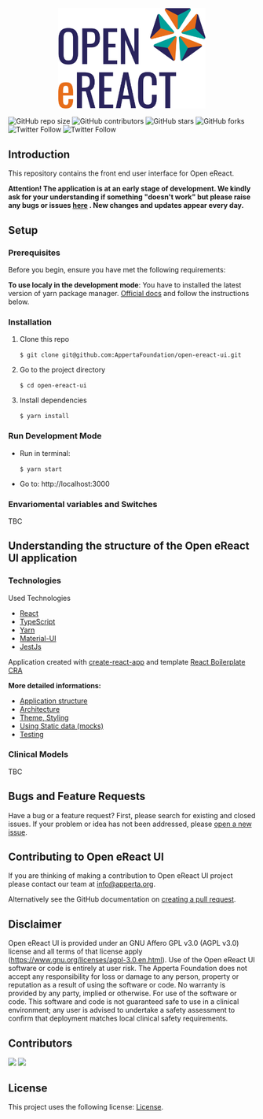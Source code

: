 <center><img src="https://github.com/AppertaFoundation/open-ereact-ui/blob/main/open%20eReact%20logo_RGB.png" alt="open ereact logo" width="300"/></center>

<!---  See https://shields.io. You might want to include dependencies, project status and licence info here --->

![GitHub repo size](https://img.shields.io/github/repo-size/AppertaFoundation/open-ereact-ui) ![GitHub contributors](https://img.shields.io/github/contributors/AppertaFoundation/open-ereact-ui) ![GitHub stars](https://img.shields.io/github/stars/AppertaFoundation/open-ereact-ui?style=social) ![GitHub forks](https://img.shields.io/github/forks/AppertaFoundation/open-ereact-ui?style=social)
![Twitter Follow](https://img.shields.io/twitter/follow/appertauk?style=social) ![Twitter Follow](https://img.shields.io/twitter/follow/opusvl?style=social)

## Introduction

This repository contains the front end user interface for Open eReact.

**Attention! The application is at an early stage of development. We kindly ask for your understanding if something "doesn't work" but please raise any bugs or issues [here](https://github.com/AppertaFoundation/open-ereact-ui/issues) . New changes and updates appear every day.**

## Setup

### Prerequisites

Before you begin, ensure you have met the following requirements:

**To use localy in the development mode**: You have to installed the latest version of yarn package manager. [Official docs](https://classic.yarnpkg.com/en/docs/install/#windows-stable) and follow the instructions below.

### Installation

1. Clone this repo

   `$ git clone git@github.com:AppertaFoundation/open-ereact-ui.git`

2. Go to the project directory

   `$ cd open-ereact-ui`

3. Install dependencies

   `$ yarn install`

### Run Development Mode

- Run in terminal:

  `$ yarn start`

- Go to: http://localhost:3000

### Envariomental variables and Switches

TBC

## Understanding the structure of the Open eReact UI application

### Technologies

Used Technologies

- [React](https://reactjs.org/)
- [TypeScript](https://github.com/microsoft/TypeScript)
- [Yarn](https://yarnpkg.com/)
- [Material-UI](https://material-ui.com/)
- [JestJs](https://jestjs.io/)

Application created with [create-react-app](https://github.com/facebook/create-react-app) and template [React Boilerplate CRA](https://github.com/react-boilerplate/react-boilerplate-cra-template)

**More detailed informations:**

- [Application structure](https://github.com/AppertaFoundation/open-ereact-ui/wiki)
- [Architecture](https://github.com/AppertaFoundation/open-ereact-ui/wiki)
- [Theme, Styling](https://github.com/AppertaFoundation/open-ereact-ui/wiki)
- [Using Static data (mocks)](https://github.com/AppertaFoundation/open-ereact-ui/wiki)
- [Testing](https://github.com/AppertaFoundation/open-ereact-ui/wiki)

### Clinical Models

TBC

## Bugs and Feature Requests

Have a bug or a feature request? First, please search for existing and closed issues. If your problem or idea has not been addressed, please [open a new issue](https://github.com/AppertaFoundation/open-ereact-ui/issues/new).

## Contributing to Open eReact UI

If you are thinking of making a contribution to Open eReact UI project please contact our team at info@apperta.org.

Alternatively see the GitHub documentation on [creating a pull request](https://help.github.com/en/github/collaborating-with-issues-and-pull-requests/creating-a-pull-request).

## Disclaimer

Open eReact UI is provided under an GNU Affero GPL v3.0 (AGPL v3.0) license and all terms of that license apply (https://www.gnu.org/licenses/agpl-3.0.en.html). Use of the Open eReact UI software or code is entirely at user risk. The Apperta Foundation does not accept any responsibility for loss or damage to any person, property or reputation as a result of using the software or code. No warranty is provided by any party, implied or otherwise. For use of the software or code. This software and code is not guaranteed safe to use in a clinical environment; any user is advised to undertake a safety assessment to confirm that deployment matches local clinical safety requirements.

## Contributors

[![](https://github.com/adabedi.png?size=50)](https://github.com/adabedi) [![](https://github.com/david-jobling.png?size=50)](https://github.com/david-jobling)

## License

This project uses the following license: [License](https://github.com/AppertaFoundation/open-ereact-ui/blob/main/LICENSE>).
